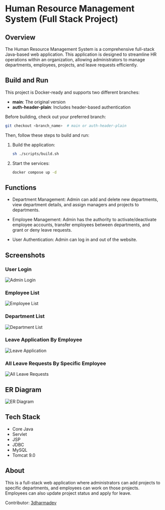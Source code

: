 # Human Resource Management System (Full Stack Project)

## Overview

The Human Resource Management System is a comprehensive full-stack Java-based web application. This application is designed to streamline HR operations within an organization, allowing administrators to manage departments, employees, projects, and leave requests efficiently.

## Build and Run

This project is Docker-ready and supports two different branches:

- **main**: The original version
- **auth-header-plain**: Includes header-based authentication

Before building, check out your preferred branch:

```bash
git checkout <branch_name>  # main or auth-header-plain
```

Then, follow these steps to build and run:

1. Build the application:

    ```bash
    sh ./scripts/build.sh
    ```

1. Start the services:

    ```bash
    docker compose up -d
    ```

## Functions

- Department Management: Admin can add and delete new departments, view department details, and assign managers and projects to departments.

- Employee Management: Admin has the authority to activate/deactivate employee accounts, transfer employees between departments, and grant or deny leave requests.

- User Authentication: Admin can log in and out of the website.

## Screenshots

### User Login

![Admin Login](https://user-images.githubusercontent.com/69399810/215173006-87684555-ae58-4b34-89a2-0171d7218eca.png)

### Employee List

![Employee List](https://user-images.githubusercontent.com/69399810/215175168-6b081382-ea20-4b10-a24a-53fbf7654139.png)

### Department List

![Department List](https://user-images.githubusercontent.com/69399810/215175874-528eb8a8-3fd0-47ef-8d31-bf9371690ae4.png)

### Leave Application By Employee

![Leave Application](https://user-images.githubusercontent.com/69399810/215177269-765c43c2-8089-4336-8b4c-c7dc98697412.png)

### All Leave Requests By Specific Employee

![All Leave Requests](https://user-images.githubusercontent.com/69399810/215178878-7a7a12a7-14e3-496f-9830-3b169ca1626f.png)

## ER Diagram

![ER Diagram](https://user-images.githubusercontent.com/69399810/215180147-6002f7cb-be5f-4deb-a12c-edac583b702c.png)

## Tech Stack

- Core Java
- Servlet
- JSP
- JDBC
- MySQL
- Tomcat 9.0

## About

This is a full-stack web application where administrators can add projects to specific departments, and employees can work on those projects. Employees can also update project status and apply for leave.

Contributor: [3dharmadev](https://github.com/3dharmadev)

